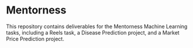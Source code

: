 # Mentorness
This repository contains deliverables for the Mentorness Machine Learning tasks, including a Reels task, a Disease Prediction project, and a Market Price Prediction project. 
